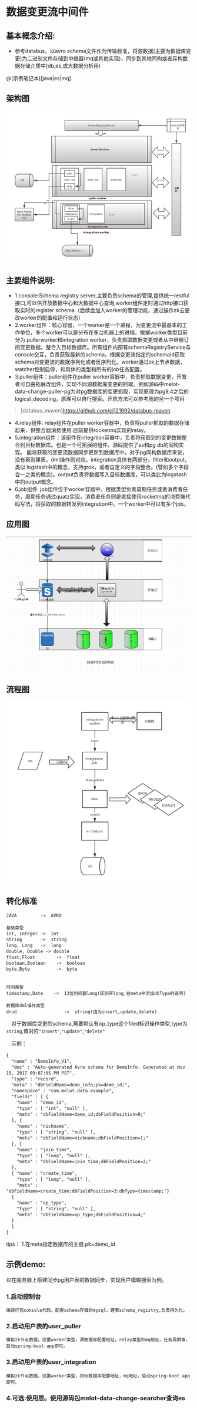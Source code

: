 # 数据变更流中间件 
  
## 基本概念介绍:
  - 参考databus，以avro schema文件作为传输标准，将源数据(主要为数据库变更)为二进制文件存储到中继器(mq或其他实现)，同步到其他同构或者异构数据存储介质中(db,es,或大数据分析用)

@(示例笔记本)[java|es|mq]

## 架构图
![](https://raw.githubusercontent.com/cj121992/datachange/master/resource/%E6%95%B0%E6%8D%AE%E5%8F%98%E6%9B%B4%E6%B5%81%E6%9E%B6%E6%9E%84.png)
## 主要组件说明:
   - 1.console:Schema registry server,主要负责schema的管理,提供统一restful接口,可以供开放数据中心和大数据中心查询,worker组件定时通过http接口获取实时的register schema（后续会加入worker的管理功能，通过操作zk去更改worker的配置和运行状态）
   - 2.worker组件：核心容器，一个worker是一个进程，为变更流中最基本的工作单位，多个worker可以是分布在多台机器上的进程。根据worker类型目前分为
   pullerworker和integration worker，负责抓取数据变更或者从中继器订阅变更数据，整合入目标数据库。所有组件内部有schemaRegistryService与console交互，负责获取最新的schema，根据变更流指定的schemaId获取schema对变更流的数据序列化或者反序列化。worker通过zk上节点数据，watcher控制启停，和具体的类型和所有的job任务配置。
   - 3.puller组件：puller组件在puller worker容器中，负责抓取数据变更，开发者可自由拓展改组件，实现不同源数据库变更的抓取。例如源码中melot-data-change-puller-pg为对pg数据库的变更抓取，实现原理为pg9.4之后的logical_decoding，原理可以自行搜索。开启方法可以参考我的另一个项目
   > [databus_maven]https://github.com/cj121992/databus-maven
   - 4.relay组件: relay组件在puller worker容器中，负责将puller抓取的数据存储起来，供整合器消费使用.目前提供rocketmq实现的relay。
   - 5.integration组件：该组件在integrtion容器中，负责将获取到的变更数据整合到目标数据库。也是一个可拓展的组件，源码提供了es和pg db的同构实现。
   能将获取的变更流数据同步更新到数据库中。对于pg同构数据库来说，没有表则建表，dml操作则对应。integration具体有两部分，filter和output，类似
   logstash中的概念，支持grok，或者自定义的字段整合。(譬如多个字段合一之类的概念)。output负责将数据写入目标数据库，可以类比为logstash中的output概念。
   - 6.job组件: job组件位于worker容器中，根据类型负责周期任务或者消费者任务，周期任务通过quatz实现，消费者任务则是直接使用rocketmq的消费端代码写法，将获取的数据转发到integration中。一个worker中可以有多个job。
## 应用图
![](https://raw.githubusercontent.com/cj121992/datachange/master/resource/clipboard.png)

## 流程图
![](https://raw.githubusercontent.com/cj121992/datachange/master/resource/ES%E6%A8%A1%E5%9E%8B%E5%8F%98%E6%9B%B4%E6%B5%81%E7%A8%8B%E5%9B%BE.png)


## 转化标准
```
JAVA         ->  AVRO

基础类型
int, Integer ->  int
String       ->  string
long, Long   ->  long
double, Double -> double
float,Float        ->  float
boolean,Boolean    ->  boolean
byte,Byte          ->  byte


时间类型
timestamp,Date    ->  13位时间戳long(区别开long,在meta中添加dbType的说明)

数据库dml操作类型
drud                  ->  string(值为insert,update,delete)
```
&ensp;&ensp;对于数据库变更的schema,需要默认有op_type这个filed标识操作类型,type为```string```,值对应```"insert"```,```"update"```,```"delete"```

&ensp;&ensp;示例：
```
{
  "name" : "DemoInfo_V1",
  "doc" : "Auto-generated Avro schema for DemoInfo. Generated at Nov 15, 2017 09:07:05 PM PST",
  "type" : "record",
  "meta" : "dbFieldName=demo_info;pk=demo_id;",
  "namespace" : "com.melot.data.example",
  "fields" : [ {
    "name" : "demo_id",
    "type" : [ "int", "null" ],
    "meta" : "dbFieldName=demo_id;dbFieldPosition=0;"
  }, {
    "name" : "nickname",
    "type" : [ "string", "null" ],
    "meta" : "dbFieldName=nickname;dbFieldPosition=1;"
  }, {
    "name" : "join_time",
    "type" : [ "long", "null" ],
    "meta" : "dbFieldName=join_time;dbFieldPosition=2;"
  }, 
  { "name" : "create_time",
    "type" : [ "long", "null" ],
    "meta" : "dbFieldName=create_time;dbFieldPosition=3;dbType=timestamp;"}
  {
    "name" : "op_type",
    "type" : [ "string", "null" ],
    "meta" : "dbFieldName=op_type;dbFieldPosition=4;"
  }
  ]
}
```

tips：
1.在meta指定数据库的主键.pk=demo_id

## 示例demo:
  以在服务器上搭建同步pg用户表的数据同步，实现用户模糊搜索为例。
  
### 1.启动控制台
    编译打包console代码。配置schema存储的mysql，建表schema_registry,负责持久化。

### 2.启动用户表的user_puller
    模拟zk节点数据，设置worker类型，源数据库配置地址，relay类型和mq地址，任务周期等，启动spring-boot app即可。
    
### 3.启动用户表的user_integration
    模拟zk节点数据，设置worker类型，目标数据库配置地址，mq地址，启动spring-boot app即可。
### 4.可选:使用层。使用源码包melot-data-change-searcher查询es
